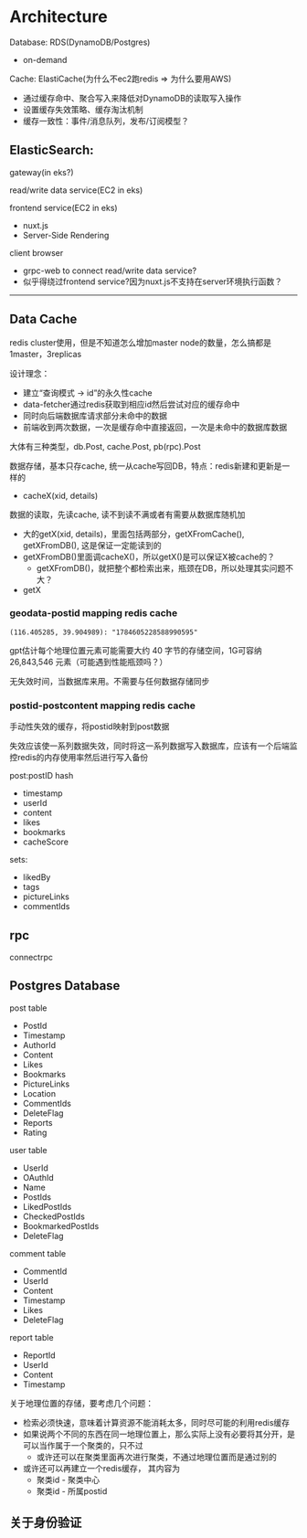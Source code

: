# Architecture

Database: RDS(DynamoDB/Postgres)
- on-demand

Cache: ElastiCache(为什么不ec2跑redis => 为什么要用AWS)
- 通过缓存命中、聚合写入来降低对DynamoDB的读取写入操作
- 设置缓存失效策略、缓存淘汰机制
- 缓存一致性：事件/消息队列，发布/订阅模型？

ElasticSearch:
- 

gateway(in eks?)

read/write data service(EC2 in eks)

frontend service(EC2 in eks)
- nuxt.js
- Server-Side Rendering

client browser
- grpc-web to connect read/write data service?
- 似乎得绕过frontend service?因为nuxt.js不支持在server环境执行函数？

---

## Data Cache
redis cluster使用，但是不知道怎么增加master node的数量，怎么搞都是1master，3replicas

设计理念：
- 建立“查询模式 -> id”的永久性cache
- data-fetcher通过redis获取到相应id然后尝试对应的缓存命中
- 同时向后端数据库请求部分未命中的数据
- 前端收到两次数据，一次是缓存命中直接返回，一次是未命中的数据库数据

大体有三种类型，db.Post, cache.Post, pb(rpc).Post

数据存储，基本只存cache, 统一从cache写回DB，特点：redis新建和更新是一样的
- cacheX(xid, details)

数据的读取，先读cache, 读不到读不满或者有需要从数据库随机加
- 大的getX(xid, details)，里面包括两部分，getXFromCache(), getXFromDB(), 这是保证一定能读到的
- getXFromDB()里面调cacheX()，所以getX()是可以保证X被cache的？
    - getXFromDB()，就把整个都检索出来，瓶颈在DB，所以处理其实问题不大？
- getX

### geodata-postid mapping redis cache

`(116.405285, 39.904989): "1784605228588990595"`

gpt估计每个地理位置元素可能需要大约 40 字节的存储空间，1G可容纳26,843,546 元素（可能遇到性能瓶颈吗？）

无失效时间，当数据库来用。不需要与任何数据存储同步

### postid-postcontent mapping redis cache

手动性失效的缓存，将postid映射到post数据

失效应该使一系列数据失效，同时将这一系列数据写入数据库，应该有一个后端监控redis的内存使用率然后进行写入备份

post:postID hash
- timestamp
- userId
- content
- likes
- bookmarks
- cacheScore

sets:
- likedBy
- tags
- pictureLinks
- commentIds



## rpc
connectrpc

## Postgres Database

post table
- PostId
- Timestamp
- AuthorId
- Content
- Likes
- Bookmarks
- PictureLinks
- Location
- CommentIds
- DeleteFlag
- Reports
- Rating

user table
- UserId
- OAuthId
- Name
- PostIds
- LikedPostIds
- CheckedPostIds
- BookmarkedPostIds
- DeleteFlag

comment table
- CommentId
- UserId
- Content
- Timestamp
- Likes
- DeleteFlag

report table
- ReportId
- UserId
- Content
- Timestamp


关于地理位置的存储，要考虑几个问题：
- 检索必须快速，意味着计算资源不能消耗太多，同时尽可能的利用redis缓存
- 如果说两个不同的东西在同一地理位置上，那么实际上没有必要将其分开，是可以当作属于一个聚类的，只不过
    - 或许还可以在聚类里面再次进行聚类，不通过地理位置而是通过别的
- 或许还可以再建立一个redis缓存， 其内容为
    - 聚类id - 聚类中心
    - 聚类id - 所属postid


关于身份验证
- 